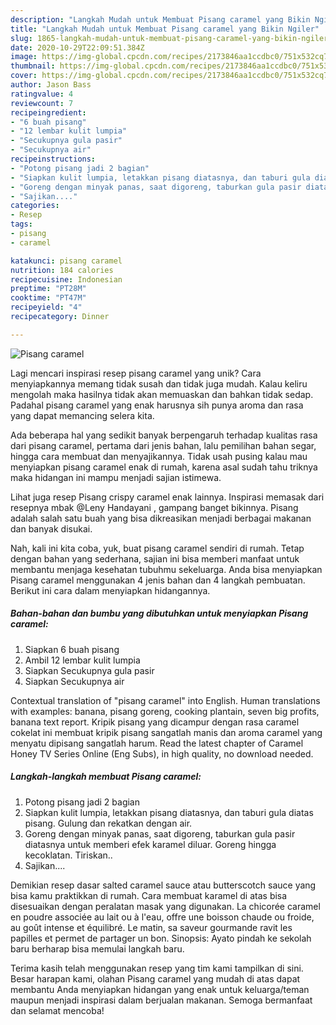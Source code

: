 ```yaml
---
description: "Langkah Mudah untuk Membuat Pisang caramel yang Bikin Ngiler"
title: "Langkah Mudah untuk Membuat Pisang caramel yang Bikin Ngiler"
slug: 1865-langkah-mudah-untuk-membuat-pisang-caramel-yang-bikin-ngiler
date: 2020-10-29T22:09:51.384Z
image: https://img-global.cpcdn.com/recipes/2173846aa1ccdbc0/751x532cq70/pisang-caramel-foto-resep-utama.jpg
thumbnail: https://img-global.cpcdn.com/recipes/2173846aa1ccdbc0/751x532cq70/pisang-caramel-foto-resep-utama.jpg
cover: https://img-global.cpcdn.com/recipes/2173846aa1ccdbc0/751x532cq70/pisang-caramel-foto-resep-utama.jpg
author: Jason Bass
ratingvalue: 4
reviewcount: 7
recipeingredient:
- "6 buah pisang"
- "12 lembar kulit lumpia"
- "Secukupnya gula pasir"
- "Secukupnya air"
recipeinstructions:
- "Potong pisang jadi 2 bagian"
- "Siapkan kulit lumpia, letakkan pisang diatasnya, dan taburi gula diatas pisang. Gulung dan rekatkan dengan air."
- "Goreng dengan minyak panas, saat digoreng, taburkan gula pasir diatasnya untuk memberi efek karamel diluar. Goreng hingga kecoklatan. Tiriskan.."
- "Sajikan...."
categories:
- Resep
tags:
- pisang
- caramel

katakunci: pisang caramel 
nutrition: 184 calories
recipecuisine: Indonesian
preptime: "PT28M"
cooktime: "PT47M"
recipeyield: "4"
recipecategory: Dinner

---
```



![Pisang caramel](https://img-global.cpcdn.com/recipes/2173846aa1ccdbc0/751x532cq70/pisang-caramel-foto-resep-utama.jpg)

Lagi mencari inspirasi resep pisang caramel yang unik? Cara menyiapkannya memang tidak susah dan tidak juga mudah. Kalau keliru mengolah maka hasilnya tidak akan memuaskan dan bahkan tidak sedap. Padahal pisang caramel yang enak harusnya sih punya aroma dan rasa yang dapat memancing selera kita.

Ada beberapa hal yang sedikit banyak berpengaruh terhadap kualitas rasa dari pisang caramel, pertama dari jenis bahan, lalu pemilihan bahan segar, hingga cara membuat dan menyajikannya. Tidak usah pusing kalau mau menyiapkan pisang caramel enak di rumah, karena asal sudah tahu triknya maka hidangan ini mampu menjadi sajian istimewa.

Lihat juga resep Pisang crispy caramel enak lainnya. Inspirasi memasak dari resepnya mbak @Leny Handayani , gampang banget bikinnya. Pisang adalah salah satu buah yang bisa dikreasikan menjadi berbagai makanan dan banyak disukai.


Nah, kali ini kita coba, yuk, buat pisang caramel sendiri di rumah. Tetap dengan bahan yang sederhana, sajian ini bisa memberi manfaat untuk membantu menjaga kesehatan tubuhmu sekeluarga. Anda bisa menyiapkan Pisang caramel menggunakan 4 jenis bahan dan 4 langkah pembuatan. Berikut ini cara dalam menyiapkan hidangannya.

<!--inarticleads1-->

##### Bahan-bahan dan bumbu yang dibutuhkan untuk menyiapkan Pisang caramel:

1. Siapkan 6 buah pisang
1. Ambil 12 lembar kulit lumpia
1. Siapkan Secukupnya gula pasir
1. Siapkan Secukupnya air


Contextual translation of &#34;pisang caramel&#34; into English. Human translations with examples: banana, pisang goreng, cooking plantain, seven big profits, banana text report. Kripik pisang yang dicampur dengan rasa caramel cokelat ini membuat kripik pisang sangatlah manis dan aroma caramel yang menyatu dipisang sangatlah harum. Read the latest chapter of Caramel Honey TV Series Online (Eng Subs), in high quality, no download needed. 

<!--inarticleads2-->

##### Langkah-langkah membuat Pisang caramel:

1. Potong pisang jadi 2 bagian
1. Siapkan kulit lumpia, letakkan pisang diatasnya, dan taburi gula diatas pisang. Gulung dan rekatkan dengan air.
1. Goreng dengan minyak panas, saat digoreng, taburkan gula pasir diatasnya untuk memberi efek karamel diluar. Goreng hingga kecoklatan. Tiriskan..
1. Sajikan....


Demikian resep dasar salted caramel sauce atau butterscotch sauce yang bisa kamu praktikkan di rumah. Cara membuat karamel di atas bisa disesuaikan dengan peralatan masak yang digunakan. La chicorée caramel en poudre associée au lait ou à l&#39;eau, offre une boisson chaude ou froide, au goût intense et équilibré. Le matin, sa saveur gourmande ravit les papilles et permet de partager un bon. Sinopsis: Ayato pindah ke sekolah baru berharap bisa memulai langkah baru. 

Terima kasih telah menggunakan resep yang tim kami tampilkan di sini. Besar harapan kami, olahan Pisang caramel yang mudah di atas dapat membantu Anda menyiapkan hidangan yang enak untuk keluarga/teman maupun menjadi inspirasi dalam berjualan makanan. Semoga bermanfaat dan selamat mencoba!
